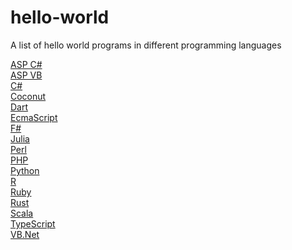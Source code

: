 # hello-world
A list of hello world programs in different programming languages

<a href="https://github.com/ArjunAranetaCodes/MoreCodes-ASPCSharp/blob/master/Basics1.cs" target="_blank">ASP C#</a> <br/>
<a href="https://github.com/ArjunAranetaCodes/MoreCodes-ASPVB/blob/master/Basics1.vb" target="_blank">ASP VB</a> <br/>
<a href="https://github.com/ArjunAranetaCodes/MoreCodes-CSharp/blob/master/Basics1.cs" target="_blank">C#</a> <br/>
<a href="https://github.com/ArjunAranetaCodes/MoreCodes-Coconut/blob/master/Basics1.coco" target="_blank">Coconut</a> <br/>
<a href="https://github.com/ArjunAranetaCodes/MoreCodes-Dart/blob/master/Basics1.cs" target="_blank">Dart</a> <br/>
<a href="https://github.com/ArjunAranetaCodes/MoreCodes-EcmaScript/blob/master/Basics1.js" target="_blank">EcmaScript</a> <br/>
<a href="https://github.com/ArjunAranetaCodes/MoreCodes-FSharp/blob/master/Basics1.fs" target="_blank">F#</a> <br/>
<a href="https://github.com/ArjunAranetaCodes/MoreCodes-Julia/blob/master/Basics1.jl" target="_blank">Julia</a> <br/>
<a href="https://github.com/ArjunAranetaCodes/MoreCodes-Perl/blob/master/Basics1.pl" target="_blank">Perl</a> <br/>
<a href="https://github.com/ArjunAranetaCodes/MoreCodes-PHP/blob/master/Basics1.php" target="_blank">PHP</a> <br/>
<a href="https://github.com/ArjunAranetaCodes/MoreCodes-Python/blob/master/Basics1.py" target="_blank">Python</a> <br/>
<a href="https://github.com/ArjunAranetaCodes/MoreCodes-Rlang/blob/master/Basics1.r" target="_blank">R</a> <br/>
<a href="https://github.com/ArjunAranetaCodes/MoreCodes-Ruby/blob/master/Basics1.rb" target="_blank">Ruby</a> <br/>
<a href="https://github.com/ArjunAranetaCodes/MoreCodes-Rust/blob/master/Basics1.rs" target="_blank">Rust</a> <br/>
<a href="https://github.com/ArjunAranetaCodes/MoreCodes-Scala/blob/master/Basics1.scala" target="_blank">Scala</a> <br/>
<a href="https://github.com/ArjunAranetaCodes/MoreCodes-TypeScript/blob/master/Basics1.js" target="_blank">TypeScript</a> <br/>
<a href="https://github.com/ArjunAranetaCodes/MoreCodes-VBNet/blob/master/Basics1.vb" target="_blank">VB.Net</a> <br/>
